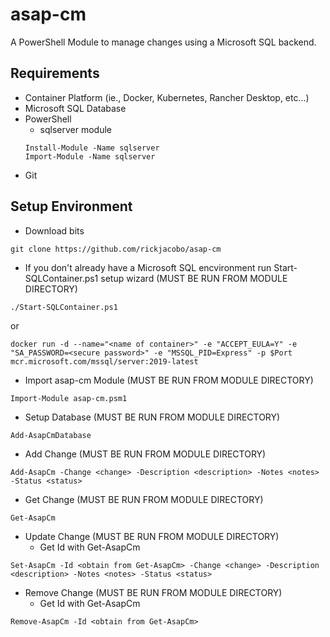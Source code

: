 # asap-cm
A PowerShell Module to manage changes using a Microsoft SQL backend.

## Requirements
* Container Platform (ie., Docker, Kubernetes, Rancher Desktop, etc...)
* Microsoft SQL Database
* PowerShell
  * sqlserver module
  ````
  Install-Module -Name sqlserver
  Import-Module -Name sqlserver
  ````
* Git

## Setup Environment
* Download bits
````
git clone https://github.com/rickjacobo/asap-cm
````
* If you don't already have a Microsoft SQL encvironment run Start-SQLContainer.ps1 setup wizard (MUST BE RUN FROM MODULE DIRECTORY)
````
./Start-SQLContainer.ps1
````
or
````
docker run -d --name="<name of container>" -e "ACCEPT_EULA=Y" -e "SA_PASSWORD=<secure password>" -e "MSSQL_PID=Express" -p $Port mcr.microsoft.com/mssql/server:2019-latest
````

* Import asap-cm Module (MUST BE RUN FROM MODULE DIRECTORY)
````
Import-Module asap-cm.psm1
````

* Setup Database  (MUST BE RUN FROM MODULE DIRECTORY)
````
Add-AsapCmDatabase
````

* Add Change (MUST BE RUN FROM MODULE DIRECTORY)
````
Add-AsapCm -Change <change> -Description <description> -Notes <notes> -Status <status>
````

* Get Change (MUST BE RUN FROM MODULE DIRECTORY)
````
Get-AsapCm
````

* Update Change (MUST BE RUN FROM MODULE DIRECTORY)
  * Get Id with Get-AsapCm
````
Set-AsapCm -Id <obtain from Get-AsapCm> -Change <change> -Description <description> -Notes <notes> -Status <status>
````

* Remove Change (MUST BE RUN FROM MODULE DIRECTORY)
  * Get Id with Get-AsapCm
```
Remove-AsapCm -Id <obtain from Get-AsapCm>
````

